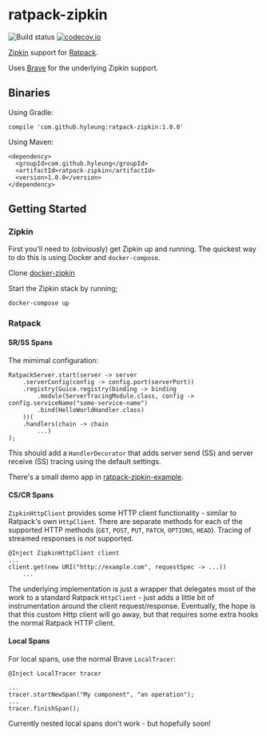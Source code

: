 # ratpack-zipkin

![Build status](https://travis-ci.org/hyleung/ratpack-zipkin.svg?branch=master) [![codecov.io](http://codecov.io/github/hyleung/ratpack-zipkin/coverage.svg?branch=master)](http://codecov.io/github/hyleung/ratpack-zipkin?branch=master)

[Zipkin](https://twitter.github.io/zipkin/index.html) support for [Ratpack](http://www.ratpack.io).

Uses [Brave](https://github.com/openzipkin/brave) for the underlying Zipkin support.

## Binaries

Using Gradle:

```
compile 'com.github.hyleung:ratpack-zipkin:1.0.0'
```

Using Maven:

```
<dependency>
  <groupId>com.github.hyleung</groupId>
  <artifactId>ratpack-zipkin</artifactId>
  <version>1.0.0</version>
</dependency>
```

## Getting Started

### Zipkin

First you'll need to (obviously) get Zipkin up and running. The quickest way to do this is using Docker and `docker-compose`.

Clone [docker-zipkin](https://github.com/openzipkin/docker-zipkin)

Start the Zipkin stack by running;

```
docker-compose up
```

### Ratpack

#### SR/SS Spans

The mimimal configuration:

```
RatpackServer.start(server -> server
    .serverConfig(config -> config.port(serverPort))
    .registry(Guice.registry(binding -> binding
        .module(ServerTracingModule.class, config -> config.serviceName("some-service-name")
        .bind(HelloWorldHandler.class)
    ))(
    .handlers(chain -> chain
        ...)
);
```

This should add a `HandlerDecorator` that adds server send (SS) and server receive (SS) tracing using the default settings.

There's a small demo app in [ratpack-zipkin-example](https://github.com/hyleung/ratpack-zipkin-example).

#### CS/CR Spans 

`ZipkinHttpClient` provides some HTTP client functionality - similar to Ratpack's own `HttpClient`. There are separate
methods for each of the supported HTTP methods (`GET`, `POST`, `PUT`, `PATCH`, `OPTIONS`, `HEAD`). Tracing of streamed
responses is *not* supported.

```
@Inject ZipkinHttpClient client
...
client.get(new URI("http://example.com", requestSpec -> ...))
    ... 
```

The underlying implementation is just a wrapper that delegates most of the work to a standard Ratpack `HttpClient` - 
just adds a little bit of instrumentation around the client request/response. Eventually, the hope is that this custom
Http client will go away, but that requires some extra hooks the normal Ratpack HTTP client.

#### Local Spans

For local spans, use the normal Brave `LocalTracer`:

```
@Inject LocalTracer tracer

...
tracer.startNewSpan("My component", "an operation");
...
tracer.finishSpan();
```

Currently nested local spans don't work - but hopefully soon!

